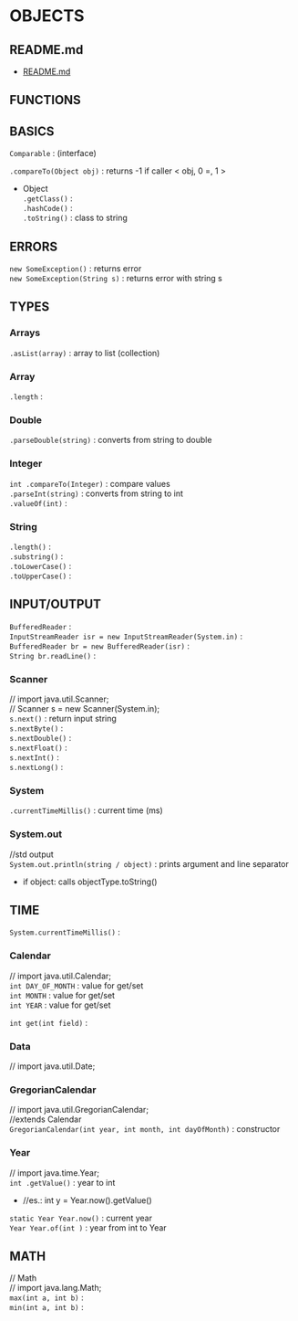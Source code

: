 # OBJECTS  
  
## README.md  
*	[README.md](./README.md)  

## FUNCTIONS  
  
## BASICS  
`Comparable` : (interface)  

`.compareTo(Object obj)` : returns -1 if caller < obj, 0 =, 1 >   
  
*	Object  
`.getClass()` :  
`.hashCode()` :  
`.toString()` : class to string  
  
## ERRORS  
`new SomeException()` : returns error  
`new SomeException(String s)` : returns error with string s  
  
## TYPES  
### Arrays  
`.asList(array)` : array to list (collection)  
  
### Array  
`.length` :  
  
### Double  
`.parseDouble(string)` : converts from string to double  
  
### Integer  
`int .compareTo(Integer)` : compare values  
`.parseInt(string)` : converts from string to int  
`.valueOf(int)` :  
  
### String  
`.length()` :  
`.substring()` :  
`.toLowerCase()` :  
`.toUpperCase()` :   
  
## INPUT/OUTPUT  
`BufferedReader` :  
`InputStreamReader isr = new InputStreamReader(System.in)` :   
`BufferedReader br = new BufferedReader(isr)` :  
`String br.readLine()` :   
  
### Scanner  
// import java.util.Scanner;  
// Scanner s = new Scanner(System.in);  
`s.next()` : return input string  
`s.nextByte()` :   
`s.nextDouble()` :   
`s.nextFloat()` :   
`s.nextInt()` :   
`s.nextLong()` :   
  
### System  
`.currentTimeMillis()` : current time (ms)  
  
### System.out  
//std output  
`System.out.println(string / object)` : prints argument and line separator  
*	if object: calls objectType.toString()  
  
## TIME  

`System.currentTimeMillis()` :  
  
### Calendar  
// import java.util.Calendar;  
`int DAY_OF_MONTH` : value for get/set  
`int MONTH` : value for get/set  
`int YEAR` : value for get/set  
  
`int get(int field)` :   
  
### Data  
// import java.util.Date;  
  
### GregorianCalendar  
// import java.util.GregorianCalendar;  
//extends Calendar  
`GregorianCalendar(int year, int month, int dayOfMonth)` : constructor  
  
### Year  
// import java.time.Year;  
`int .getValue()` : year to int  
*	//es.: int y = Year.now().getValue()  

`static Year Year.now()` : current year  
`Year Year.of(int )` :  year from int to Year  
  
## MATH  
// Math  
// import java.lang.Math;  
`max(int a, int b)` :  
`min(int a, int b)` :  


